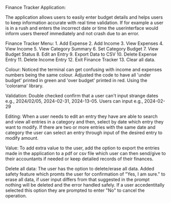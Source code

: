 Finance Tracker Application:

The application allows users to easily enter budget details and helps users to keep information accurate with real time validation. If for example a user is in a rush and enters the incorrect date or time the userinterface would inform users thereof immediately and not crash due to an error.

 Finance Tracker Menu:
    1. Add Expense
    2. Add Income
    3. View Expenses
    4. View Income
    5. View Category Summary
    6. Set Category Budget
    7. View Budget Status
    8. Edit an Entry
    9. Export Data to CSV
    10. Delete Expense Entry
    11. Delete Income Entry
    12. Exit Finance Tracker
    13. Clear all data.

Colour: Noticed the terminal can get confusing with income and expenses numbers being the same colour. Adjusted the code to have all 'under budget' printed in green and 'over budget' printed in red. Using the 'colorama' library.

Validation: Double checked confirm that a user can't input strange dates e.g., 2024/02/05, 2024-02-31, 2024-13-05. Users can input e.g., 2024-02-29

Editing: When a user needs to edit an entry they have are able to search and view all entries in a category and then, select by date which entry they want to modify. If there are two or more entries with the same date and category the user can select an entry through input of the desired entry to modify amount. 

Value: To add extra value to the user, add the option to export the entries made in the application to a pdf or csv file which user can then send/give to their accountants if needed or keep detailed records of their finances. 

Delete all data: The user has the option to delete/erase all data. Added safety feature which promts the user for confirmation of "Yes, I am sure." to erase all data, if user input differs from that suggested in the prompt nothing will be deleted and the error handled safely. If a user accedentitally selected this option they are prompted to enter "No" to cancel the operation.


